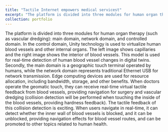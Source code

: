 ```yaml
---
title: "Tactile Internet empowers medical servicest"
excerpt: "The platform is divided into three modules for human organ therapy (such as vascular dredging): main domain, network domain, and controlled domain. In the control domain, Unity technology is used to virtualize human blood vessels and other internal organs. The left image shows capillaries and the right image shows the interior of blood vessels. This model is used for real-time detection of human blood vessel changes in digital twins. Secondly, the main domain is a geographic touch terminal operated by humans, while the network domain represents traditional Ethernet USB for network transmission. Edge computing devices are used for resource allocation, including bandwidth, storage, and other benefits. When doctors operate the geomatic touch, they can receive real-time virtual tactile feedback from blood vessels, providing navigation for surgery and vascular dredging (collision detection will be performed when touching the inside of the blood vessels, providing hardness feedback). The tactile feedback of this collision detection is exciting. When users navigate in real-time, it can detect whether the inner wall of blood vessels is blocked, and it can be unblocked, providing navigation effects for blood vessel routes, and can be promoted to other topics related to human health.<br/><img src='/images/treatment.png'>"
collection: portfolio
---
```

The platform is divided into three modules for human organ therapy (such as vascular dredging): main domain, network domain, and controlled domain. In the control domain, Unity technology is used to virtualize human blood vessels and other internal organs. The left image shows capillaries and the right image shows the interior of blood vessels. This model is used for real-time detection of human blood vessel changes in digital twins. Secondly, the main domain is a geographic touch terminal operated by humans, while the network domain represents traditional Ethernet USB for network transmission. Edge computing devices are used for resource allocation, including bandwidth, storage, and other benefits. When doctors operate the geomatic touch, they can receive real-time virtual tactile feedback from blood vessels, providing navigation for surgery and vascular dredging (collision detection will be performed when touching the inside of the blood vessels, providing hardness feedback). The tactile feedback of this collision detection is exciting. When users navigate in real-time, it can detect whether the inner wall of blood vessels is blocked, and it can be unblocked, providing navigation effects for blood vessel routes, and can be promoted to other topics related to human health.
